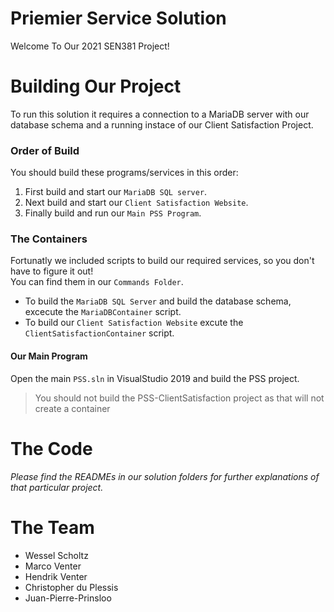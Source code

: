 # Priemier Service Solution

Welcome To Our 2021 SEN381 Project!


# Building Our Project

To run this solution it requires a connection to a MariaDB server with our database schema and a running instace of our Client Satisfaction Project.

### Order of Build

You should build these programs/services in this order:  

1. First build and start our `MariaDB SQL server`.
2. Next build and start our `Client Satisfaction Website`.
3. Finally build and run our `Main PSS Program`.

### The Containers

Fortunatly we included scripts to build our required services, so you don't have to figure it out!   
You can find them in our `Commands Folder`.  

- To build the `MariaDB SQL Server` and build the database schema, excecute the `MariaDBContainer` script.
- To build our `Client Satisfaction Website` excute the `ClientSatisfactionContainer` script.

#### Our Main Program

Open the main `PSS.sln` in VisualStudio 2019 and build the PSS project.

>You should not build the PSS-ClientSatisfaction project as that will not create a container



# The Code

*Please find the READMEs in our solution folders for further explanations of that particular project.*

# The Team

- Wessel Scholtz
- Marco Venter
- Hendrik Venter
- Christopher du Plessis
- Juan-Pierre-Prinsloo
